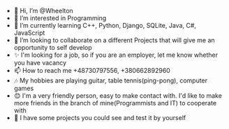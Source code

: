 - 👋 Hi, I’m @Wheelton
- 👀 I’m interested in Programming
- 🌱 I’m currently learning C++, Python, Django, SQLite, Java, C#, JavaScript
- 💞️ I’m looking to collaborate on a different Projects that will give me an opportunity to self develop
- ✨ I'm looking for a job, so if you are an employer, let me know whether you have vacancy 
- 📫 How to reach me +48730797556, +380662892960
- 🎶 My hobbies are playing guitar, table tennis(ping-pong), computer games
- 😊 I'm a very friendly person, easy to make contact with. I'd like to make more friends in the branch of mine(Programmists and IT) to cooperate with 
- 👾 I have some projects you could see and test it by yourself
<!---
Wheelton/Wheelton is a ✨ special ✨ repository because its `README.md` (this file) appears on your GitHub profile.
You can click the Preview link to take a look at your changes.
--->
